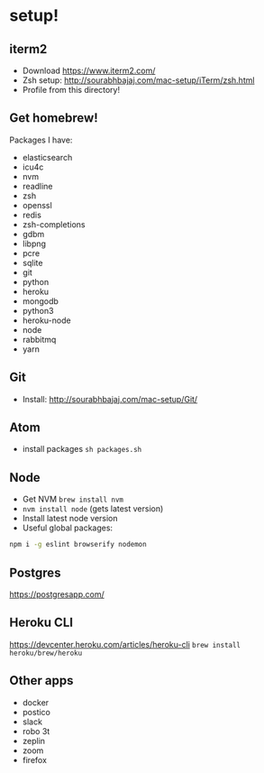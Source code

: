 # setup!

## iterm2

- Download https://www.iterm2.com/
- Zsh setup: http://sourabhbajaj.com/mac-setup/iTerm/zsh.html
- Profile from this directory!  

## Get homebrew!

Packages I have:
- elasticsearch	
- icu4c		
- nvm		
- readline	
- zsh
- openssl		
- redis		
- zsh-completions
- gdbm		
- libpng		
- pcre		
- sqlite
- git		
- python		
- heroku		
- mongodb		
- python3		
- heroku-node	
- node		
- rabbitmq	
- yarn


## Git

- Install: http://sourabhbajaj.com/mac-setup/Git/


## Atom

- install packages `sh packages.sh`


## Node

- Get NVM `brew install nvm`
- `nvm install node` (gets latest version)
- Install latest node version
- Useful global packages:

```sh
npm i -g eslint browserify nodemon
```

## Postgres

https://postgresapp.com/


## Heroku CLI

https://devcenter.heroku.com/articles/heroku-cli
`brew install heroku/brew/heroku`

## Other apps

- docker
- postico
- slack
- robo 3t
- zeplin
- zoom
- firefox
